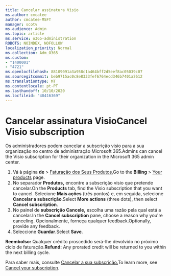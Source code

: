 ```yaml
---
title: Cancelar assinatura Visio
ms.author: cmcatee
author: cmcatee-MSFT
manager: scotv
ms.audience: Admin
ms.topic: article
ms.service: o365-administration
ROBOTS: NOINDEX, NOFOLLOW
localization_priority: Normal
ms.collection: Adm_O365
ms.custom:
- "1400001"
- "4721"
ms.openlocfilehash: 88109091a3a958c1a464bff2d5eef8ac05039c07
ms.sourcegitcommit: beb9715ac0c8e8333fef6764ecd346b7401a2612
ms.translationtype: MT
ms.contentlocale: pt-PT
ms.lasthandoff: 10/10/2020
ms.locfileid: "48416369"
---
```

# <a name="cancel-visio-subscription"></a><span data-ttu-id="48679-102">Cancelar assinatura Visio</span><span class="sxs-lookup"><span data-stu-id="48679-102">Cancel Visio subscription</span></span>

<span data-ttu-id="48679-103">Os administradores podem cancelar a subscrição visio para a sua organização no centro de administração Microsoft 365.</span><span class="sxs-lookup"><span data-stu-id="48679-103">Admins can cancel the Visio subscription for their organization in the Microsoft 365 admin center.</span></span>

1. <span data-ttu-id="48679-104">Vá à página **de** \> [Faturação dos Seus Produtos.](https://go.microsoft.com/fwlink/p/?linkid=842054)</span><span class="sxs-lookup"><span data-stu-id="48679-104">Go to the **Billing** \> [Your products](https://go.microsoft.com/fwlink/p/?linkid=842054) page.</span></span>
2. <span data-ttu-id="48679-105">No separador **Produtos,** encontre a subscrição visio que pretende cancelar.</span><span class="sxs-lookup"><span data-stu-id="48679-105">On the **Products** tab, find the Visio subscription that you want to cancel.</span></span> <span data-ttu-id="48679-106">Selecione **Mais ações** (três pontos) e, em seguida, selecione **Cancelar a subscrição**.</span><span class="sxs-lookup"><span data-stu-id="48679-106">Select **More actions** (three dots), then select **Cancel subscription**.</span></span>
3. <span data-ttu-id="48679-107">No painel de **subscrição Cancele,** escolha uma razão pela qual está a cancelar.</span><span class="sxs-lookup"><span data-stu-id="48679-107">In the **Cancel subscription** pane, choose a reason why you're canceling.</span></span> <span data-ttu-id="48679-108">Opcionalmente, forneça qualquer feedback.</span><span class="sxs-lookup"><span data-stu-id="48679-108">Optionally, provide any feedback.</span></span>
4. <span data-ttu-id="48679-109">Seleccione **Guardar**.</span><span class="sxs-lookup"><span data-stu-id="48679-109">Select **Save**.</span></span>

<span data-ttu-id="48679-110">**Reembolso:** Qualquer crédito proscedido será-lhe devolvido no próximo ciclo de faturação.</span><span class="sxs-lookup"><span data-stu-id="48679-110">**Refund:** Any prorated credit will be returned to you within the next billing cycle.</span></span>

<span data-ttu-id="48679-111">Para saber mais, consulte [Cancelar a sua subscrição.](https://docs.microsoft.com/microsoft-365/commerce/subscriptions/cancel-your-subscription)</span><span class="sxs-lookup"><span data-stu-id="48679-111">To learn more, see [Cancel your subscription](https://docs.microsoft.com/microsoft-365/commerce/subscriptions/cancel-your-subscription).</span></span>